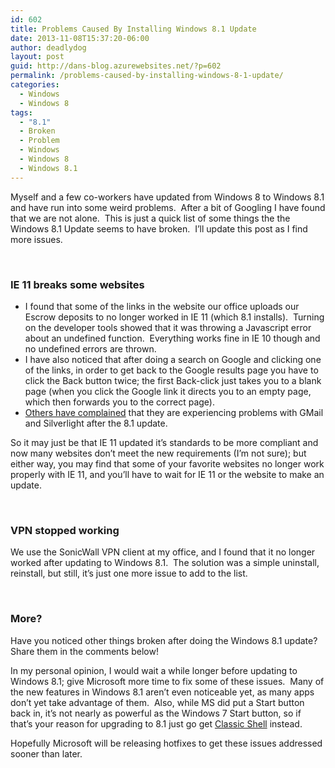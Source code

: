 ```yaml
---
id: 602
title: Problems Caused By Installing Windows 8.1 Update
date: 2013-11-08T15:37:20-06:00
author: deadlydog
layout: post
guid: http://dans-blog.azurewebsites.net/?p=602
permalink: /problems-caused-by-installing-windows-8-1-update/
categories:
  - Windows
  - Windows 8
tags:
  - "8.1"
  - Broken
  - Problem
  - Windows
  - Windows 8
  - Windows 8.1
---
```

Myself and a few co-workers have updated from Windows 8 to Windows 8.1 and have run into some weird problems.&#160; After a bit of Googling I have found that we are not alone.&#160; This is just a quick list of some things the the Windows 8.1 Update seems to have broken.&#160; I’ll update this post as I find more issues.

&#160;

### IE 11 breaks some websites

  * I found that some of the links in the website our office uploads our Escrow deposits to no longer worked in IE 11 (which 8.1 installs).&#160; Turning on the developer tools showed that it was throwing a Javascript error about an undefined function.&#160; Everything works fine in IE 10 though and no undefined errors are thrown.
  * I have also noticed that after doing a search on Google and clicking one of the links, in order to get back to the Google results page you have to click the Back button twice; the first Back-click just takes you to a blank page (when you click the Google link it directs you to an empty page, which then forwards you to the correct page).
  * [Others have complained](http://answers.microsoft.com/en-us/ie/forum/ie11_pr-windows8_1_pr/windows-81-upgrade-ie-11-not-working-properly/87224e09-2732-48c6-823d-c2099faead48) that they are experiencing problems with GMail and Silverlight after the 8.1 update.

So it may just be that IE 11 updated it’s standards to be more compliant and now many websites don’t meet the new requirements (I’m not sure); but either way, you may find that some of your favorite websites no longer work properly with IE 11, and you’ll have to wait for IE 11 or the website to make an update.

&#160;

### VPN stopped working

We use the SonicWall VPN client at my office, and I found that it no longer worked after updating to Windows 8.1.&#160; The solution was a simple uninstall, reinstall, but still, it’s just one more issue to add to the list.

&#160;

### More?

Have you noticed other things broken after doing the Windows 8.1 update? Share them in the comments below!

In my personal opinion, I would wait a while longer before updating to Windows 8.1; give Microsoft more time to fix some of these issues.&#160; Many of the new features in Windows 8.1 aren’t even noticeable yet, as many apps don’t yet take advantage of them.&#160; Also, while MS did put a Start button back in, it’s not nearly as powerful as the Windows 7 Start button, so if that’s your reason for upgrading to 8.1 just go get [Classic Shell](http://www.classicshell.net/) instead.

Hopefully Microsoft will be releasing hotfixes to get these issues addressed sooner than later.